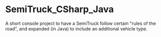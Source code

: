 # SemiTruck_CSharp_Java
A short console project to have a SemiTruck follow certain "rules of the road", and expanded (in Java) to include an additional vehicle type.

